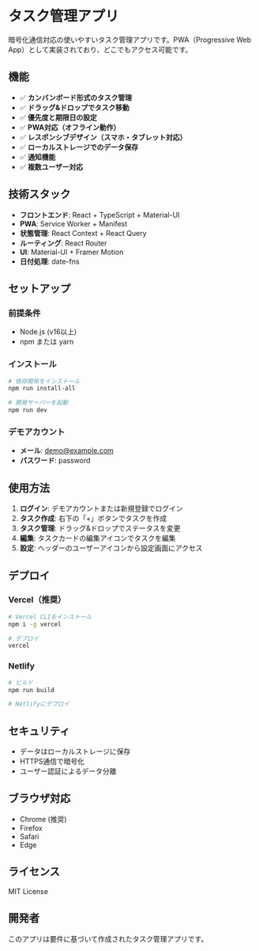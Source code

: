 # タスク管理アプリ

暗号化通信対応の使いやすいタスク管理アプリです。PWA（Progressive Web App）として実装されており、どこでもアクセス可能です。

## 機能

- ✅ **カンバンボード形式のタスク管理**
- ✅ **ドラッグ&ドロップでタスク移動**
- ✅ **優先度と期限日の設定**
- ✅ **PWA対応（オフライン動作）**
- ✅ **レスポンシブデザイン（スマホ・タブレット対応）**
- ✅ **ローカルストレージでのデータ保存**
- ✅ **通知機能**
- ✅ **複数ユーザー対応**

## 技術スタック

- **フロントエンド**: React + TypeScript + Material-UI
- **PWA**: Service Worker + Manifest
- **状態管理**: React Context + React Query
- **ルーティング**: React Router
- **UI**: Material-UI + Framer Motion
- **日付処理**: date-fns

## セットアップ

### 前提条件

- Node.js (v16以上)
- npm または yarn

### インストール

```bash
# 依存関係をインストール
npm run install-all

# 開発サーバーを起動
npm run dev
```

### デモアカウント

- **メール**: demo@example.com
- **パスワード**: password

## 使用方法

1. **ログイン**: デモアカウントまたは新規登録でログイン
2. **タスク作成**: 右下の「+」ボタンでタスクを作成
3. **タスク管理**: ドラッグ&ドロップでステータスを変更
4. **編集**: タスクカードの編集アイコンでタスクを編集
5. **設定**: ヘッダーのユーザーアイコンから設定画面にアクセス

## デプロイ

### Vercel（推奨）

```bash
# Vercel CLIをインストール
npm i -g vercel

# デプロイ
vercel
```

### Netlify

```bash
# ビルド
npm run build

# Netlifyにデプロイ
```

## セキュリティ

- データはローカルストレージに保存
- HTTPS通信で暗号化
- ユーザー認証によるデータ分離

## ブラウザ対応

- Chrome (推奨)
- Firefox
- Safari
- Edge

## ライセンス

MIT License

## 開発者

このアプリは要件に基づいて作成されたタスク管理アプリです。 